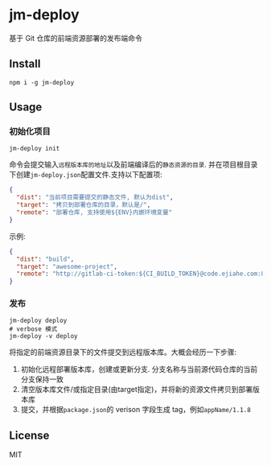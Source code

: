 # jm-deploy

基于 Git 仓库的前端资源部署的发布端命令

## Install

```
npm i -g jm-deploy
```

## Usage

### 初始化项目

```
jm-deploy init
```

命令会提交输入`远程版本库的地址`以及前端编译后的`静态资源的目录`. 并在项目根目录下创建`jm-deploy.json`配置文件.支持以下配置项:

```json
{
  "dist": "当前项目需要提交的静态文件, 默认为dist",
  "target": "拷贝到部署仓库的目录，默认是/",
  "remote": "部署仓库, 支持使用${ENV}内嵌环境变量"
}
```

示例:

```json
{
  "dist": "build",
  "target": "awesome-project",
  "remote": "http://gitlab-ci-token:${CI_BUILD_TOKEN}@code.ejiahe.com:82/gq-li/test-deploy.git"
}
```


### 发布

```
jm-deploy deploy
# verbose 模式
jm-deploy -v deploy
```

将指定的前端资源目录下的文件提交到远程版本库。大概会经历一下步骤:

1. 初始化远程部署版本库，创建或更新分支. 分支名称与当前源代码仓库的当前分支保持一致
2. 清空版本库文件/或指定目录(由target指定)，并将新的资源文件拷贝到部署版本库
3. 提交，并根据`package.json`的 verison 字段生成 tag，例如`appName/1.1.8`

## License

MIT
